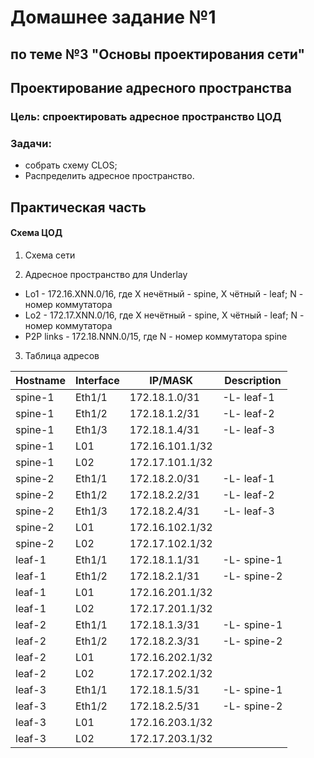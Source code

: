 #  Домашнее задание №1 
## по теме №3 "Основы проектирования сети"
## Проектирование адресного пространства
### Цель: спроектировать адресное пространство ЦОД
### Задачи:
+ собрать схему CLOS;
+ Распределить адресное пространство.

## Практическая часть
#### Схема ЦОД
1. Схема сети

2. Адресное пространство для Underlay
+ Lo1 - 172.16.XNN.0/16, где X нечётный - spine, X чётный - leaf; N - номер коммутатора 
+ Lo2 - 172.17.XNN.0/16, где X нечётный - spine, X чётный - leaf; N - номер коммутатора
+ P2P links - 172.18.NNN.0/15, где N - номер коммутатора spine
3. Таблица адресов
  
| Hostname | Interface |  	IP/MASK    |	Description |
|----------|-----------|---------------|--------------|
|spine-1   |Eth1/1     |172.18.1.0/31  |-L- leaf-1    |
|spine-1   |Eth1/2     |172.18.1.2/31  |-L- leaf-2    |
|spine-1   |Eth1/3     |172.18.1.4/31  |-L- leaf-3    |
|spine-1   |L01        |172.16.101.1/32  |              |
|spine-1   |L02        |172.17.101.1/32|              |
|spine-2   |Eth1/1     |172.18.2.0/31  |-L- leaf-1    |
|spine-2   |Eth1/2     |172.18.2.2/31  |-L- leaf-2    |
|spine-2   |Eth1/3     |172.18.2.4/31  |-L- leaf-3    |
|spine-2   |L01        |172.16.102.1/32  |              |
|spine-2   |L02        |172.17.102.1/32|              |
|leaf-1    |Eth1/1     |172.18.1.1/31  |-L- spine-1    |
|leaf-1    |Eth1/2     |172.18.2.1/31  |-L- spine-2    |
|leaf-1    |L01        |172.16.201.1/32 |              |
|leaf-1    |L02        |172.17.201.1/32|              |
|leaf-2    |Eth1/1     |172.18.1.3/31  |-L- spine-1    |
|leaf-2    |Eth1/2     |172.18.2.3/31  |-L- spine-2    |
|leaf-2    |L01        |172.16.202.1/32 |              |
|leaf-2    |L02        |172.17.202.1/32|              |
|leaf-3    |Eth1/1     |172.18.1.5/31  |-L- spine-1    |
|leaf-3    |Eth1/2     |172.18.2.5/31  |-L- spine-2    |
|leaf-3    |L01        |172.16.203.1/32 |              |
|leaf-3    |L02        |172.17.203.1/32|              |
